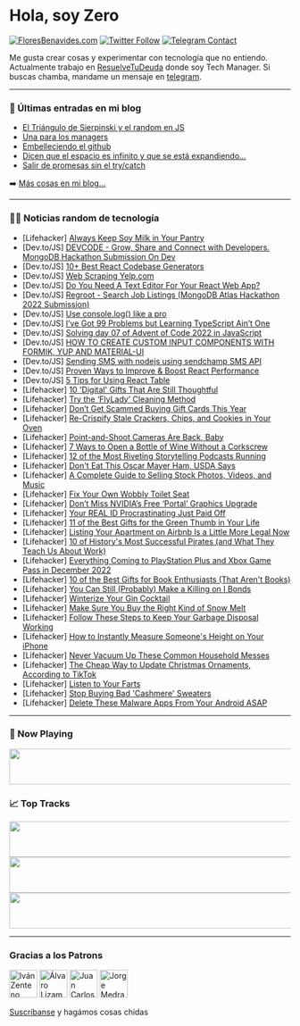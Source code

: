 # Hola, soy Zero

[![FloresBenavides.com](https://img.shields.io/website?down_message=oops&label=MiBlog&style=for-the-badge&up_message=online&url=https%3A%2F%2Ffloresbenavides.com)](https://floresbenavides.com) [![Twitter Follow](https://img.shields.io/twitter/follow/ZeroDragon?color=%231DA1F2&label=Follow&logo=twitter&logoColor=ffffff&style=for-the-badge)](https://twitter.com/zerodragon) [![Telegram Contact](https://img.shields.io/badge/escr%C3%ADbeme-ZeroDragon-%2326A5E4?style=for-the-badge&logo=telegram)](https://t.me/zerodragon)

Me gusta crear cosas y experimentar con tecnología que no entiendo.
Actualmente trabajo en [ResuelveTuDeuda](http://github.com/resuelve) donde soy Tech Manager.
Si buscas chamba, mandame un mensaje en [telegram](https://t.me/zerodragon).

---

### 📕 Últimas entradas en mi blog
<!-- BLOG-POST-LIST:START -->
- [El Triángulo de Sierpinski y el random en JS](https://floresbenavides.com/el-triangulo-de-sierpinski-y-el-random-en-js/)
- [Una para los managers](https://floresbenavides.com/una-para-los-managers/)
- [Embelleciendo el github](https://floresbenavides.com/embelleciendo-el-github/)
- [Dicen que el espacio es infinito y que se está expandiendo…](https://floresbenavides.com/dicen-que-el-espacio-es-infinito-y-que-se-esta-expandiendo/)
- [Salir de promesas sin el try/catch](https://floresbenavides.com/salir-de-promesas-sin-el-try-catch/)
<!-- BLOG-POST-LIST:END -->

➡️ [Más cosas en mi blog...](https://floresbenavides.com)

---

### 👨‍💻 Noticias random de tecnología
<!-- TECH-POSTS:START -->
- [Lifehacker] [Always Keep Soy Milk in Your Pantry](https://lifehacker.com/always-keep-soy-milk-in-your-pantry-1849860421)
- [Dev.to/JS] [DEVCODE - Grow, Share and Connect with Developers. MongoDB Hackathon Submission On Dev](https://dev.to/devarshishimpi/devcode-grow-share-and-connect-with-developers-mongodb-hackathon-submission-on-dev-4lo4)
- [Dev.to/JS] [10+ Best React Codebase Generators](https://dev.to/flatlogic/10-best-react-codebase-generators-4j3a)
- [Dev.to/JS] [Web Scraping Yelp.com](https://dev.to/serpdogapi/web-scraping-yelpcom-187i)
- [Dev.to/JS] [Do You Need A Text Editor For Your React Web App?](https://dev.to/ideradevtools/do-you-need-a-text-editor-for-your-react-web-app-5947)
- [Dev.to/JS] [Regroot - Search Job Listings &lpar;MongoDB Atlas Hackathon 2022 Submission&rpar;](https://dev.to/sidjs/regroot-search-job-listings-2j4j)
- [Dev.to/JS] [Use console.log&lpar;&rpar; like a pro](https://dev.to/rahul3002/use-consolelog-like-a-pro-3leg)
- [Dev.to/JS] [I’ve Got 99 Problems but Learning TypeScript Ain’t One](https://dev.to/codewithvoid/ive-got-99-problems-but-learning-typescript-aint-one-o70)
- [Dev.to/JS] [Solving day 07 of Advent of Code 2022 in JavaScript](https://dev.to/thibpat/solving-day-07-of-advent-of-code-2022-in-javascript-4ldm)
- [Dev.to/JS] [HOW TO CREATE CUSTOM INPUT COMPONENTS WITH FORMIK, YUP AND MATERIAL-UI](https://dev.to/isiakaabd/how-to-create-custom-input-components-with-formik-yup-and-material-ui-4oh9)
- [Dev.to/JS] [Sending SMS with nodejs using sendchamp SMS API](https://dev.to/sadiqful/sending-sms-with-nodejs-using-sendchamp-sms-api-482m)
- [Dev.to/JS] [Proven Ways to Improve &amp; Boost React Performance](https://dev.to/rachgrey/proven-ways-to-improve-boost-react-performance-49bb)
- [Dev.to/JS] [5 Tips for Using React Table](https://dev.to/omerwow/5-tips-for-using-react-table-1779)
- [Lifehacker] [10 &#39;Digital&#39; Gifts That Are Still Thoughtful](https://lifehacker.com/10-digital-gifts-that-are-still-thoughtful-1849860900)
- [Lifehacker] [Try the ‘FlyLady’ Cleaning Method](https://lifehacker.com/try-the-flylady-cleaning-method-1849861050)
- [Lifehacker] [Don’t Get Scammed Buying Gift Cards This Year](https://lifehacker.com/don-t-get-scammed-buying-gift-cards-this-year-1849860691)
- [Lifehacker] [Re-Crispify Stale Crackers, Chips, and Cookies in Your Oven](https://lifehacker.com/re-crispify-stale-crackers-chips-and-cookies-in-your-1849860577)
- [Lifehacker] [Point-and-Shoot Cameras Are Back, Baby](https://lifehacker.com/point-and-shoot-cameras-are-back-baby-1849859515)
- [Lifehacker] [7 Ways to Open a Bottle of Wine Without a Corkscrew](https://lifehacker.com/7-ways-to-open-a-bottle-of-wine-without-a-corkscrew-1849859701)
- [Lifehacker] [12 of the Most Riveting Storytelling Podcasts Running](https://lifehacker.com/12-of-the-most-riveting-storytelling-podcasts-running-1849856104)
- [Lifehacker] [Don&#39;t Eat This Oscar Mayer Ham, USDA Says](https://lifehacker.com/dont-eat-this-oscar-mayer-ham-usda-says-1849859469)
- [Lifehacker] [A Complete Guide to Selling Stock Photos, Videos, and Music](https://lifehacker.com/a-complete-guide-to-selling-stock-photos-videos-and-m-1849859140)
- [Lifehacker] [Fix Your Own Wobbly Toilet Seat](https://lifehacker.com/fix-your-own-wobbly-toilet-seat-1849857567)
- [Lifehacker] [Don’t Miss NVIDIA’s Free ‘Portal’ Graphics Upgrade](https://lifehacker.com/don-t-miss-nvidia-s-free-portal-graphics-upgrade-1849858421)
- [Lifehacker] [Your REAL ID Procrastinating Just Paid Off](https://lifehacker.com/your-real-id-procrastinating-just-paid-off-1849858524)
- [Lifehacker] [11 of the Best Gifts for the Green Thumb in Your Life](https://lifehacker.com/11-of-the-best-gifts-for-the-green-thumb-in-your-life-1849857506)
- [Lifehacker] [Listing Your Apartment on Airbnb Is a Little More Legal Now](https://lifehacker.com/listing-your-apartment-on-airbnb-is-a-little-more-legal-1849853450)
- [Lifehacker] [10 of History&#39;s Most Successful Pirates &lpar;and What They Teach Us About Work&rpar;](https://lifehacker.com/10-of-the-most-successful-pirates-and-what-they-teach-1849857211)
- [Lifehacker] [Everything Coming to PlayStation Plus and Xbox Game Pass in December 2022](https://lifehacker.com/everything-coming-to-playstation-plus-and-xbox-game-pas-1849856381)
- [Lifehacker] [10 of the Best Gifts for Book Enthusiasts &lpar;That Aren&#39;t Books&rpar;](https://lifehacker.com/10-of-the-best-gifts-for-book-enthusiasts-that-arent-b-1849854507)
- [Lifehacker] [You Can Still &lpar;Probably&rpar; Make a Killing on I Bonds](https://lifehacker.com/you-can-still-probably-make-a-killing-on-i-bonds-1849855295)
- [Lifehacker] [Winterize Your Gin Cocktail](https://lifehacker.com/winterize-your-gin-cocktail-1849855357)
- [Lifehacker] [Make Sure You Buy the Right Kind of Snow Melt](https://lifehacker.com/make-sure-you-buy-the-right-kind-of-snow-melt-1849854066)
- [Lifehacker] [Follow These Steps to Keep Your Garbage Disposal Working](https://lifehacker.com/follow-these-steps-to-keep-your-garbage-disposal-workin-1849853488)
- [Lifehacker] [How to Instantly Measure Someone&#39;s Height on Your iPhone](https://lifehacker.com/how-to-instantly-measure-someones-height-on-your-iphone-1849854921)
- [Lifehacker] [Never Vacuum Up These Common Household Messes](https://lifehacker.com/never-vacuum-up-these-common-household-messes-1849853932)
- [Lifehacker] [The Cheap Way to Update Christmas Ornaments, According to TikTok](https://lifehacker.com/the-cheap-way-to-update-christmas-ornaments-according-1849854018)
- [Lifehacker] [Listen to Your Farts](https://lifehacker.com/listen-to-your-farts-1849853421)
- [Lifehacker] [Stop Buying Bad &#39;Cashmere&#39; Sweaters](https://lifehacker.com/stop-buying-bad-cashmere-sweaters-1849854041)
- [Lifehacker] [Delete These Malware Apps From Your Android ASAP](https://lifehacker.com/delete-these-malware-apps-from-your-android-asap-1849854104)<!-- TECH-POSTS:END -->

---

### 🎵 Now Playing
<a href="https://spotify-now-playing-dun.vercel.app/now-playing?open"><img src="https://spotify-now-playing-dun.vercel.app/now-playing" width="540" height="64"></a>

### 📈 Top Tracks
<a href="https://spotify-now-playing-dun.vercel.app/top-tracks?i=1&open"><img src="https://spotify-now-playing-dun.vercel.app/top-tracks?i=1" width="540" height="64"></a>
<a href="https://spotify-now-playing-dun.vercel.app/top-tracks?i=2&open"><img src="https://spotify-now-playing-dun.vercel.app/top-tracks?i=2" width="540" height="64"></a>
<a href="https://spotify-now-playing-dun.vercel.app/top-tracks?i=3&open"><img src="https://spotify-now-playing-dun.vercel.app/top-tracks?i=3" width="540" height="64"></a>

---

### Gracias a los Patrons
[<img src="https://avatars.githubusercontent.com/u/243380?v=4" alt="Iván Zenteno" width="50px">](https://github.com/k001) [<img src="https://avatars.githubusercontent.com/u/19955639?v=4" alt="Álvaro Lizama" width="50px">](https://github.com/alvarolizama) [<img src="https://avatars.githubusercontent.com/u/2718753?v=4" alt="Juan Carlos Ruiz" width="50px">](https://github.com/JuanCrg90) [<img src="https://avatars.githubusercontent.com/u/37025?v=4" alt="Jorge Medrano" width="50px">](https://github.com/h1pp1e) 

[Suscríbanse](https://www.patreon.com/zerodragon) y hagámos cosas chidas
